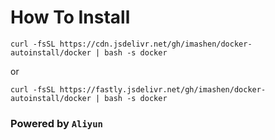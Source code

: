 # How To Install
`curl -fsSL https://cdn.jsdelivr.net/gh/imashen/docker-autoinstall/docker | bash -s docker`

or

`curl -fsSL https://fastly.jsdelivr.net/gh/imashen/docker-autoinstall/docker | bash -s docker`

### Powered by `Aliyun`
